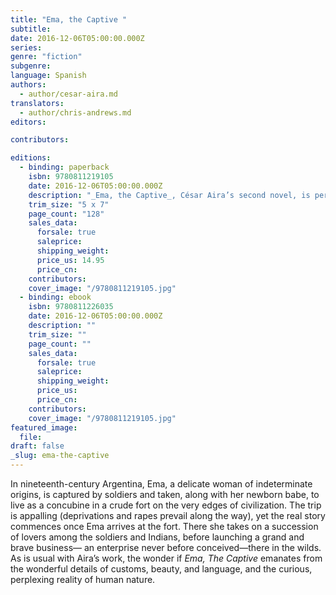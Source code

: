 ```yaml
---
title: "Ema, the Captive "
subtitle:
date: 2016-12-06T05:00:00.000Z
series:
genre: "fiction"
subgenre:
language: Spanish
authors:
  - author/cesar-aira.md
translators:
  - author/chris-andrews.md
editors:

contributors:

editions:
  - binding: paperback
    isbn: 9780811219105
    date: 2016-12-06T05:00:00.000Z
    description: "_Ema, the Captive_, César Aira’s second novel, is perhaps closest in style to his popular _Episode in the Life of a Landscape Painter_ and _The Hare_ "
    trim_size: "5 x 7"
    page_count: "128"
    sales_data:
      forsale: true
      saleprice:
      shipping_weight:
      price_us: 14.95
      price_cn:
    contributors:
    cover_image: "/9780811219105.jpg"
  - binding: ebook
    isbn: 9780811226035
    date: 2016-12-06T05:00:00.000Z
    description: ""
    trim_size: ""
    page_count: ""
    sales_data:
      forsale: true
      saleprice:
      shipping_weight:
      price_us:
      price_cn:
    contributors:
    cover_image: "/9780811219105.jpg"
featured_image:
  file:
draft: false
_slug: ema-the-captive
---
```


In nineteenth-century Argentina, Ema, a delicate woman of indeterminate origins, is captured by soldiers and taken, along with her newborn babe, to live as a concubine in a crude fort on the very edges of civilization. The trip is appalling (deprivations and rapes prevail along the way), yet the real story commences once Ema arrives at the fort. There she takes on a succession of lovers among the soldiers and Indians, before launching a grand and brave business<span class="st">—</span> an enterprise never before conceived<span class="st">—</span>there in the wilds. As is usual with Aira’s work, the wonder if _Ema, The Captive_ emanates from the wonderful details of customs, beauty, and language, and the curious, perplexing reality of human nature.
